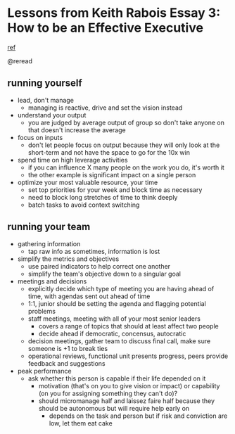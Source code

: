 # Lessons from Keith Rabois Essay 3: How to be an Effective Executive
[ref](http://delian.io/lessons-3)

@reread

## running yourself
- lead, don't manage
  - managing is reactive, drive and set the vision instead
- understand your output
  - you are judged by average output of group so don't take anyone on that doesn't increase the average
- focus on inputs
  - don't let people focus on output because they will only look at the short-term and not have the space to go for the 10x win 
- spend time on high leverage activities
  - if you can influence X many people on the work you do, it's worth it
  - the other example is significant impact on a single person
- optimize your most valuable resource, your time
  - set top priorities for your week and block time as necessary
  - need to block long stretches of time to think deeply
  - batch tasks to avoid context switching

## running your team
- gathering information
  - tap raw info as sometimes, information is lost
- simplify the metrics and objectives
  - use paired indicators to help correct one another
  - simplify the team's objective down to a singular goal
- meetings and decisions
  - explicitly decide which type of meeting you are having ahead of time, with agendas sent out ahead of time
  - 1:1, junior should be setting the agenda and flagging potential problems
  - staff meetings, meeting with all of your most senior leaders
    - covers a range of topics that should at least affect two people
    - decide ahead if democratic, concensus, autocratic
  - decision meetings, gather team to discuss final call, make sure someone is +1 to break ties
  - operational reviews, functional unit presents progress, peers provide feedback and suggestions
- peak performance
  - ask whether this person is capable if their life depended on it
    - motivation (that's on you to give vision or impact) or capability (on you for assigning something they can't do)?
    - should micromanage half and laissez faire half because they should be autonomous but will require help early on
      - depends on the task and person but if risk and conviction are low, let them eat cake